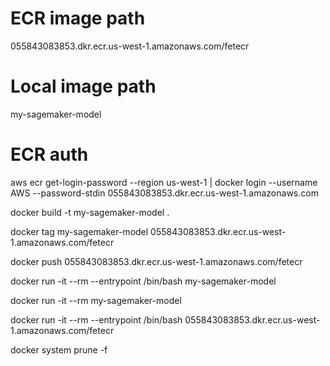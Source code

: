 # ECR image path

055843083853.dkr.ecr.us-west-1.amazonaws.com/fetecr

# Local image path
my-sagemaker-model

# ECR auth
aws ecr get-login-password --region us-west-1 | docker login --username AWS --password-stdin 055843083853.dkr.ecr.us-west-1.amazonaws.com




docker build -t my-sagemaker-model .

docker tag my-sagemaker-model 055843083853.dkr.ecr.us-west-1.amazonaws.com/fetecr

docker push 055843083853.dkr.ecr.us-west-1.amazonaws.com/fetecr

docker run -it --rm --entrypoint /bin/bash my-sagemaker-model

docker run -it --rm my-sagemaker-model

docker run -it --rm  --entrypoint /bin/bash 055843083853.dkr.ecr.us-west-1.amazonaws.com/fetecr


docker system prune -f
